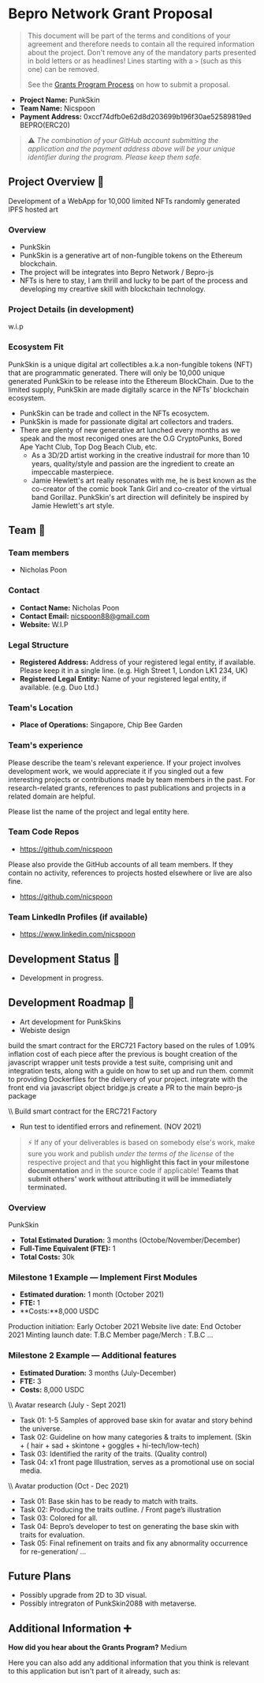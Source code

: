 # Bepro Network Grant Proposal

> This document will be part of the terms and conditions of your agreement and therefore needs to contain all the required information about the project. Don't remove any of the mandatory parts presented in bold letters or as headlines! Lines starting with a `>` (such as this one) can be removed.
>
> See the [Grants Program Process](https://github.com/bepronetwork/grants-program/#pencil-process) on how to submit a proposal.

* **Project Name:** PunkSkin
* **Team Name:** Nicspoon
* **Payment Address:** 0xccf74dfb0e62d8d203699b196f30ae52589819ed  BEPRO(ERC20) 


> ⚠️ *The combination of your GitHub account submitting the application and the payment address above will be your unique identifier during the program. Please keep them safe.*


## Project Overview :page_facing_up:
Development of a WebApp for 10,000 limited NFTs randomly generated IPFS hosted art

### Overview

* PunkSkin
* PunkSkin is a generative art of non-fungible tokens on the Ethereum blockchain.
* The project will be integrates into Bepro Network / Bepro-js
* NFTs is here to stay, I am thrill and lucky to be part of the process and developing my creartive skill with blockchain technology.

### Project Details (in development) 

w.i.p

### Ecosystem Fit

PunkSkin is a unique digital art collectibles a.k.a non-fungible tokens (NFT) that are programmatic generated. 
There will only be 10,000 unique generated PunkSkin to be release into the Ethereum BlockChain.
Due to the limited supply, PunkSkin are made digitally scarce in the NFTs' blockchain ecosystem.


* PunkSkin can be trade and collect in the NFTs ecosyctem.
* PunkSkin is made for passionate digital art collectors and traders. 
* There are plenty of new generative art lunched every months as we speak and the most reconiged ones are the O.G CryptoPunks, Bored Ape Yacht Club, Top Dog Beach Club, etc.
  * As a 3D/2D artist working in the creative industrail for more than 10 years, quality/style and passion are the ingredient to create an impeccable masterpiece.
  * Jamie Hewlett's art really resonates with me, he is best known as the co-creator of the comic book Tank Girl and co-creator of the virtual band Gorillaz. PunkSkin's art direction will definitely be inspired by Jamie Hewlett's art style.
  
## Team :busts_in_silhouette:

### Team members

* Nicholas Poon

### Contact

* **Contact Name:** Nicholas Poon
* **Contact Email:** nicspoon88@gmail.com
* **Website:** W.I.P

### Legal Structure

* **Registered Address:** Address of your registered legal entity, if available. Please keep it in a single line. (e.g. High Street 1, London LK1 234, UK)
* **Registered Legal Entity:** Name of your registered legal entity, if available. (e.g. Duo Ltd.)


### Team's Location

* **Place of Operations:** Singapore, Chip Bee Garden


### Team's experience

Please describe the team's relevant experience. If your project involves development work, we would appreciate it if you singled out a few interesting projects or contributions made by team members in the past. For research-related grants, references to past publications and projects in a related domain are helpful.

Please list the name of the project and legal entity here.


### Team Code Repos

* https://github.com/nicspoon

Please also provide the GitHub accounts of all team members. If they contain no activity, references to projects hosted elsewhere or live are also fine.

* https://github.com/nicspoon


### Team LinkedIn Profiles (if available)

* https://www.linkedin.com/nicspoon


## Development Status :open_book:

* Development in progress.

## Development Roadmap :nut_and_bolt:

* Art development for PunkSkins
* Webiste design


build the smart contract for the ERC721 Factory based on the rules of 1.09% inflation cost of each piece after the previous is bought
creation of the javascript wrapper
unit tests
provide a test suite, comprising unit and integration tests, along with a guide on how to set up and run them.
commit to providing Dockerfiles for the delivery of your project.
integrate with the front end via javascript object bridge.js
create a PR to the main bepro-js package


\\\ Build smart contract for the ERC721 Factory 
* Run test to identified errors and refinement. (NOV 2021)


> :zap: If any of your deliverables is based on somebody else's work, make sure you work and publish _under the terms of the license_ of the respective project and that you **highlight this fact in your milestone documentation** and in the source code if applicable! **Teams that submit others' work without attributing it will be immediately terminated.**

### Overview
PunkSkin

* **Total Estimated Duration:** 3 months (Octobe/November/December)
* **Full-Time Equivalent (FTE):**  1
* **Total Costs:** 30k

### Milestone 1 Example — Implement First Modules

* **Estimated duration:** 1 month (October 2021) 
* **FTE:** 1
* **Costs:**8,000 USDC 

Production initiation: Early October 2021
Website live date:     End October 2021
Minting launch date:   T.B.C
Member page/Merch  :   T.B.C
...

### Milestone 2 Example — Additional features

* **Estimated Duration:** 3 months (July-December)
* **FTE:** 3 
* **Costs:** 8,000 USDC

\\\ Avatar research (July - Sept 2021)
* Task 01: 1-5 Samples of approved base skin for avatar and story behind the universe.
* Task 02: Guideline on how many categories & traits to implement. (Skin + ( hair + sad + skintone + goggles + hi-tech/low-tech) 
* Task 03: Identified the rarity of the traits. (Quality control)
* Task 04: x1 front page Illustration, serves as a promotional use on social media.

\\\ Avatar production (Oct - Dec 2021)
* Task 01: Base skin has to be ready to match with traits. 
* Task 02: Producing the traits outline. / Front page’s illustration
* Task 03: Colored for all.
* Task 04: Bepro’s developer to test on generating the base skin with traits for evaluation.
* Task 05: Final refinement on traits and fix any abnormality occurrence for re-generation/
...


## Future Plans

* Possibly upgrade from 2D to 3D visual.
* Possibly intregraton of PunkSkin2088 with metaverse.



## Additional Information :heavy_plus_sign:

**How did you hear about the Grants Program?**  Medium

Here you can also add any additional information that you think is relevant to this application but isn't part of it already, such as:


